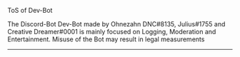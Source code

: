 ToS of Dev-Bot


The Discord-Bot Dev-Bot made by 
Ohnezahn DNC#8135, Julius#1755 and Creative Dreamer#0001
is mainly focused on Logging, Moderation
and Entertainment. Misuse of the Bot may result in
legal measurements

****
